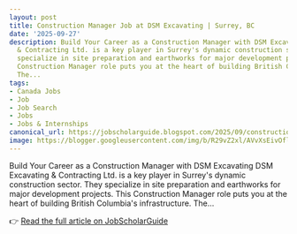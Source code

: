 ```yaml
---
layout: post
title: Construction Manager Job at DSM Excavating | Surrey, BC
date: '2025-09-27'
description: Build Your Career as a Construction Manager with DSM Excavating DSM Excavating
  & Contracting Ltd. is a key player in Surrey's dynamic construction sector. They
  specialize in site preparation and earthworks for major development projects. This
  Construction Manager role puts you at the heart of building British Columbia's infrastructure.
  The...
tags:
- Canada Jobs
- Job
- Job Search
- Jobs
- Jobs & Internships
canonical_url: https://jobscholarguide.blogspot.com/2025/09/construction-manager-job-at-dsm.html
image: https://blogger.googleusercontent.com/img/b/R29vZ2xl/AVvXsEivOflVmxM2MLzXWiN0JzhRv9F80Q5BKZ0kp9HGHccddp2TfTiiwi4Vv89Lq5tpkXTdYSNB-n_37Bh0Vo242WGu3ARP9bEZhNMA_jKxaahqcFpkDqv3-Qwxek47umgRcZ_05A3NbpkJiwPOrb2nQWTW-NwIx18eCnHcJk6N6PXUpXo9YjVVqTOiPjQRc_-b/s72-c/Construction%20Manager%20Job%20at%20DSM%20Excavating%20%20Surrey,%20BC.png
---
```


Build Your Career as a Construction Manager with DSM Excavating DSM Excavating & Contracting Ltd. is a key player in Surrey's dynamic construction sector. They specialize in site preparation and earthworks for major development projects. This Construction Manager role puts you at the heart of building British Columbia's infrastructure. The...

<!--more-->

👉 [Read the full article on JobScholarGuide](https://jobscholarguide.blogspot.com/2025/09/construction-manager-job-at-dsm.html)
